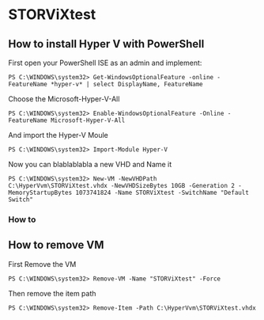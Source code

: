 # STORViXtest

## How to install Hyper V with PowerShell

First open your PowerShell ISE as an admin and implement:

`PS C:\WINDOWS\system32> Get-WindowsOptionalFeature -online -FeatureName *hyper-v* | select DisplayName, FeatureName`

Choose the Microsoft-Hyper-V-All

`PS C:\WINDOWS\system32> Enable-WindowsOptionalFeature -Online -FeatureName Microsoft-Hyper-V-All`

And import the Hyper-V Moule

`PS C:\WINDOWS\system32> Import-Module Hyper-V`

Now you can blablablabla a new VHD and Name it

`PS C:\WINDOWS\system32> New-VM -NewVHDPath C:\HyperVvm\STORViXtest.vhdx -NewVHDSizeBytes 10GB -Generation 2 -MemoryStartupBytes 1073741824 -Name STORViXtest -SwitchName "Default Switch"`


### How to 


## How to remove VM

First Remove the VM

`PS C:\WINDOWS\system32> Remove-VM -Name "STORViXtest" -Force`


Then remove the item path

`PS C:\WINDOWS\system32> Remove-Item -Path C:\HyperVvm\STORViXtest.vhdx`
